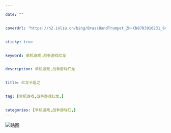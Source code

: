 ```yaml
---

date: ""


coverUrl: "https://h2.ioliu.cn/bing/BrassBandTrumpet_ZH-CN8703910231_640x480.jpg?imageslim"


sticky: true


keyword: 单机游戏,战争游戏红龙


description: 单机游戏,战争游戏红龙


title: 红龙卡组之


tag: [单机游戏,战争游戏红龙,]


categories: [单机游戏,战争游戏红,]
---
```

![贴图]()

